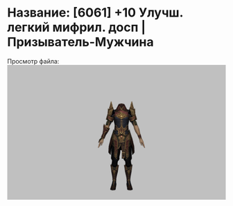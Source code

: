 # Название: [6061] +10 Улучш. легкий мифрил. досп | Призыватель-Мужчина

Просмотр файла:
![p080021.png](p080021.png)